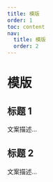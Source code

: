 ```yaml
---
title: 模版
order: 1
toc: content
nav:
  title: 模版
  order: 2
---
```


# 模版

## 标题 1

文案描述...

## 标题 2

文案描述...
